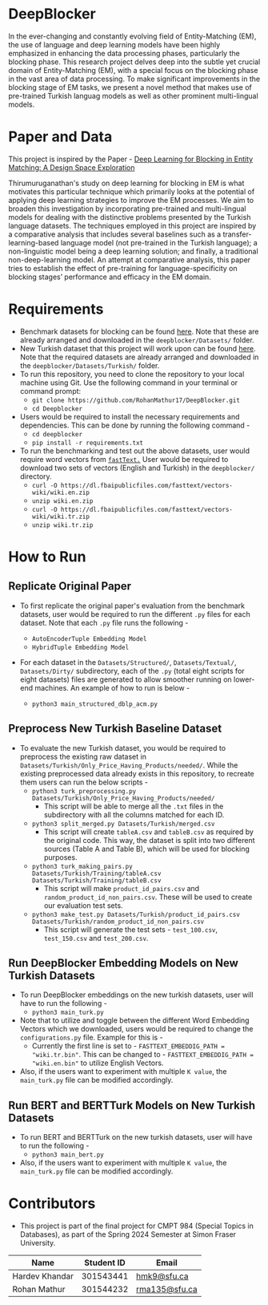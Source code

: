 # DeepBlocker
In the ever-changing and constantly evolving field of Entity-Matching
(EM), the use of language and deep learning models have been highly
emphasized in enhancing the data processing phases, particularly
the blocking phase. This research project delves deep into the subtle
yet crucial domain of Entity-Matching (EM), with a special focus on
the blocking phase in the vast area of data processing. To make significant improvements in the blocking stage of EM tasks, we present
a novel method that makes use of pre-trained Turkish languag 
models as well as other prominent multi-lingual models.

# Paper and Data
This project is inspired by the Paper - [Deep Learning for Blocking in Entity Matching: A Design Space Exploration](https://vldb.org/pvldb/vol14/p2459-thirumuruganathan.pdf)

Thirumuruganathan's study on deep learning for blocking in
EM is what motivates this particular technique which primarily
looks at the potential of applying deep learning strategies to improve the EM processes. We aim to broaden this investigation
by incorporating pre-trained and multi-lingual models for dealing
with the distinctive problems presented by the Turkish language
datasets. The techniques employed in this project are inspired by
a comparative analysis that includes several baselines such as a
transfer-learning-based language model (not pre-trained in the
Turkish language); a non-linguistic model being a deep learning
solution; and finally, a traditional non-deep-learning model. An
attempt at comparative analysis, this paper tries to establish the
effect of pre-training for language-specificity on blocking stages’
performance and efficacy in the EM domain.

# Requirements

- Benchmark datasets for blocking can be found [here](https://github.com/anhaidgroup/deepmatcher/blob/master/Datasets.md). Note that these are already arranged and downloaded in the ```deepblocker/Datasets/``` folder.
- New Turkish dataset that this project will work upon can be found [here](https://github.com/FurkanGozukara/Record-Linkage/tree/master). Note that the required datasets are already arranged and downloaded in the ```deepblocker/Datasets/Turkish/``` folder.
- To run this repository, you need to clone the repository to your local machine using Git. Use the following command in your terminal or command prompt:
  - ```git clone https://github.com/RohanMathur17/DeepBlocker.git```
  - ```cd Deepblocker```
- Users would be required to install the necessary requirements and dependencies. This can be done by running the following command -
  - ```cd deepblocker```
  - ```pip install -r requirements.txt```
- To run the benchmarking and test out the above datasets, user would require word vectors from [```fastText.```](https://fasttext.cc/) User would be required to download two sets of vectors (English and Turkish) in the ```deepblocker/``` directory.
  - ```curl -O https://dl.fbaipublicfiles.com/fasttext/vectors-wiki/wiki.en.zip```
  - ```unzip wiki.en.zip```
  -  ```curl -O https://dl.fbaipublicfiles.com/fasttext/vectors-wiki/wiki.tr.zip```
  -   ```unzip wiki.tr.zip```
 
# How to Run

## Replicate Original Paper

- To first replicate the original paper's evaluation from the benchmark datasets, user would be required to run the different ```.py``` files for each dataset. Note that each ```.py``` file runs the following -
  - ```AutoEncoderTuple Embedding Model```
  - ```HybridTuple Embedding Model```
    
- For each dataset in the ```Datasets/Structured/```, ```Datasets/Textual/```, ```Datasets/Dirty/``` subdirectory, each of the ```.py``` (total eight scripts for eight datasets) files are generated to allow smoother running on lower-end machines. An example of how to run is below -
   - ```python3 main_structured_dblp_acm.py```

## Preprocess New Turkish Baseline Dataset

- To evaluate the new Turkish dataset, you would be required to preprocess the existing raw dataset in ```Datasets/Turkish/Only_Price_Having_Products/needed/```. While the existing preprocessed data already exists in this repository, to recreate them users can run the below scripts -
  - ```python3 turk_preprocessing.py Datasets/Turkish/Only_Price_Having_Products/needed/```
    - This script will be able to merge all the ```.txt``` files in the subdirectory with all the columns matched for each ID.
  - ```python3 split_merged.py Datasets/Turkish/merged.csv```
    - This script will create ```tableA.csv``` and ```tableB.csv``` as required by the original code. This way, the dataset is split into two different sources (Table A and Table B), which will be used for blocking purposes.
  - ```python3 turk_making_pairs.py Datasets/Turkish/Training/tableA.csv Datasets/Turkish/Training/tableB.csv```
    - This script will make ```product_id_pairs.csv``` and ```random_product_id_non_pairs.csv```. These will be used to create our evaluation test sets.
  - ```python3 make_test.py Datasets/Turkish/product_id_pairs.csv Datasets/Turkish/random_product_id_non_pairs.csv```
    - This script will generate the test sets - ```test_100.csv```, ```test_150.csv``` and ```test_200.csv```.

## Run DeepBlocker Embedding Models on New Turkish Datasets
- To run DeepBlocker embeddings on the new turkish datasets, user will have to run the following -
  - ```python3 main_turk.py```
- Note that to utilize and toggle between the different Word Embedding Vectors which we downloaded, users would be required to change the ```configurations.py``` file. Example for this is -
  - Currently the first line is set to - ```FASTTEXT_EMBEDDIG_PATH = "wiki.tr.bin"```. This can be changed to - ```FASTTEXT_EMBEDDIG_PATH = "wiki.en.bin"``` to utilize English Vectors.
- Also, if the users want to experiment with multiple ```K value```, the ```main_turk.py``` file can be modified accordingly.

## Run BERT and BERTTurk Models on New Turkish Datasets
- To run BERT and BERTTurk on the new turkish datasets, user will have to run the following -
  - ```python3 main_bert.py```
- Also, if the users want to experiment with multiple ```K value```, the ```main_turk.py``` file can be modified accordingly.



# Contributors
- This project is part of the final project for CMPT 984 (Special Topics in Databases), as part of the Spring 2024 Semester at Simon Fraser University.
  
| **Name** | **Student ID** | **Email** |
|--------------|--------------|--------------|
| Hardev Khandar| 301543441| hmk9@sfu.ca|
| Rohan Mathur| 301544232| rma135@sfu.ca |


